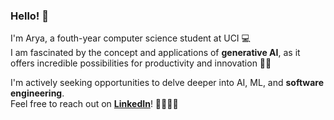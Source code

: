 ### Hello! 👋
I'm Arya, a fouth-year computer science student at UCI 💻  
I am fascinated by the concept and applications of __generative AI__, as it offers incredible possibilities for productivity and innovation 🚀✨

  I'm actively seeking opportunities to delve deeper into AI, ML, and __software engineering__.  
  Feel free to reach out on [__LinkedIn__](https://www.linkedin.com/in/arya-mhaiskar/)! 🫱🏻‍🫲🏼
<!--
**amhaiskar0921/amhaiskar0921** is a ✨ _special_ ✨ repository because its `README.md` (this file) appears on your GitHub profile.

Here are some ideas to get you started:

- 🔭 I’m currently working on ...
- 🌱 I’m currently learning ...
- 👯 I’m looking to collaborate on ...
- 🤔 I’m looking for help with ...
- 💬 Ask me about ...
- 📫 How to reach me: ...
- 😄 Pronouns: ...
- ⚡ Fun fact: ...
-->
